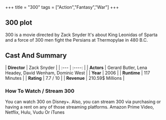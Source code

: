 +++
title = "300"
tags = ["Action","Fantasy","War"]
+++
## 300 plot
300 is a movie directed by Zack Snyder It's about King Leonidas of Sparta and a force of 300 men fight the Persians at Thermopylae in 480 B.C.
## Cast And Summary
| **Director**      | Zack Snyder |
    | :---        |    :----:   |
    |  **Actors** | Gerard Butler, Lena Headey, David Wenham, Dominic West |
    | **Year**   | 2006    |
    |  **Runtime** | 117 Minutes |
    |  **Rating** | 7.7 / 10 | 
    |  **Revenue** | 210.59$ Millions |
### How To Watch / Stream 300
You can watch 300 on Disney+.
Also, you can stream 300 via purchasing or having a rent on any of those streaming platforms.
Amazon Prime Video, Netflix, Hulu, Vudu Or iTunes